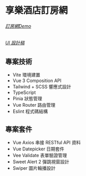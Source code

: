 # 享樂酒店訂房網

###### [訂房網Demo](https://tami1118.github.io/side-project-booking/)
###### [UI 設計稿](https://www.figma.com/file/23VhjSXFWeZfXYXjcZOceb/%E5%85%AD%E8%A7%92-Project-%2F-%E9%85%92%E5%BA%97%E8%A8%82%E6%88%BF%E7%B6%B2%E7%AB%99?node-id=4323%3A10366&mode=dev)


## 專案技術
- Vite 環境建置
- Vue 3 Composition API
- Tailwind + SCSS 響應式設計
- TypeScript
- Pinia 狀態管理
- Vue Router 路由管理
- Eslint 程式碼結構


## 專案套件
- Vue Axios 串接 RESTful API 資料
- Vue Datepicker 日期套件
- Vee Validate 表單驗證管理
- Sweet Alert 2 彈跳視窗設計
- Swiper 圖片輪播設計